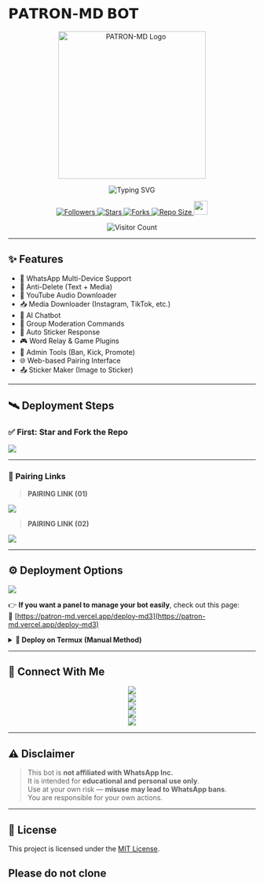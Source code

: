 # 𝗣𝗔𝗧𝗥𝗢𝗡-𝗠𝗗 𝗕𝗢𝗧

<p align="center">
  <img src="https://files.catbox.moe/e71nan.png" height="300" alt="PATRON-MD Logo" />
</p>

<p align="center">
  <img src="https://readme-typing-svg.demolab.com?font=Orbitron&weight=600&size=25&duration=4000&pause=1000&color=00F7FF&center=true&vCenter=true&width=500&lines=ULTIMATE+WHATSAPP+BOT;MULTI-DEVICE+SUPPORT;POWERED+BY+BAILEYS;FAST++SECURE++RELIABLE" alt="Typing SVG" />
</p>

<div align="center">
  <a href="https://github.com/Itzpatron/followers">
    <img title="Followers" src="https://img.shields.io/github/followers/Itzpatron?color=EB5406&style=for-the-badge&logo=github&logoColor=white">
  </a>
  <a href="https://github.com/Itzpatron/PATRON-MD3/stargazers/">
    <img title="Stars" src="https://img.shields.io/github/stars/Itzpatron/PATRON-MD3?color=FFCE44&style=for-the-badge&logo=reverbnation&logoColor=white">
  </a>
  <a href="https://github.com/Itzpatron/PATRON-MD3/network/members">
    <img title="Forks" src="https://img.shields.io/github/forks/Itzpatron/PATRON-MD3?color=FF007F&style=for-the-badge&logo=git&logoColor=white">
  </a>
  <a href="https://github.com/Itzpatron/PATRON-MD3/">
    <img title="Repo Size" src="https://img.shields.io/github/repo-size/Itzpatron/PATRON-MD3?style=for-the-badge&color=FFFF33&logo=docusign&logoColor=white">
  </a>
  <a href="https://github.com/Itzpatron/PATRON-MD3/graphs/commit-activity">
    <img height="28" src="https://img.shields.io/badge/Maintained%3F-yes-green.svg?style=for-the-badge&logo=gitpod&logoColor=white">
  </a>
</div>

<p align="center">
  <img src="https://profile-counter.glitch.me/PATRON-MD3/count.svg" alt="Visitor Count" />
</p>

---

## ✨ Features

- 🤖 WhatsApp Multi-Device Support
- 🔁 Anti-Delete (Text + Media)
- 🎵 YouTube Audio Downloader
- 📥 Media Downloader (Instagram, TikTok, etc.)
- 🧠 AI Chatbot
- 💬 Group Moderation Commands
- 📛 Auto Sticker Response
- 🎮 Word Relay & Game Plugins
- 👮 Admin Tools (Ban, Kick, Promote)
- 🌐 Web-based Pairing Interface
- 📤 Sticker Maker (Image to Sticker)

---

## 🛰️ Deployment Steps

### ✅ First: Star and Fork the Repo

<a href='https://github.com/Itzpatron/PATRON-MD3/fork' target="_blank">
  <img src='https://img.shields.io/badge/FORK_REPOSITORY-008000?style=for-the-badge&logo=github&logoColor=white&labelColor=000000'/>
</a>

---

### 🔗 Pairing Links

> **PAIRING LINK (01)**  
<a href='https://patron-md.vercel.app' target="_blank">
  <img src='https://img.shields.io/badge/PAIR_CODE_1-00FFFF?style=for-the-badge&logo=matrix&logoColor=white&labelColor=000000'/>
</a>

> **PAIRING LINK (02)**  
<a href='https://patron-md.vercel.app' target="_blank">
  <img src='https://img.shields.io/badge/PAIR_CODE_2-FF00FF?style=for-the-badge&logo=matrix&logoColor=white&labelColor=000000'/>
</a>

---

## ⚙️ Deployment Options

<a href='https://patron-md.vercel.app/deploy-md3' target="_blank">
  <img src='https://img.shields.io/badge/DEPLOYMENT_GUIDE-FF00FF?style=for-the-badge&logo=matrix&logoColor=white&labelColor=000000'/>
</a>

👉 **If you want a panel to manage your bot easily**, check out this page:  
🔗 [https://patron-md.vercel.app/deploy-md3](https://patron-md.vercel.app/deploy-md3)

<details>
<summary><b>📲 Deploy on Termux (Manual Method)</b></summary>

```bash
apt update && apt upgrade
pkg install nodejs git
git clone https://github.com/Itzpatron/PATRON-MD3
cd PATRON-MD3
npm install
npm start
```
</details>

---

## 🤝 Connect With Me

<p align="center">
  <a href="https://www.youtube.com/@Itzpatron1">
    <img src="https://img.shields.io/badge/YouTube-ff0000?style=for-the-badge&logo=youtube&logoColor=white">
  </a><br>
  <a href="https://whatsapp.com/channel/0029Val0s0rIt5rsIDPCoD2q">
    <img src="https://img.shields.io/badge/WhatsApp Channel-25D366?style=for-the-badge&logo=whatsapp&logoColor=white">
  </a><br>
  <a href="https://t.me/patrontechhub">
    <img src="https://img.shields.io/badge/Telegram-00FFFF?style=for-the-badge&logo=telegram&logoColor=white">
  </a><br>
  <a href="https://chat.whatsapp.com/I2xPWgHLrKSJhkrUdfhKzV">
    <img src="https://img.shields.io/badge/Support Group-25D366?style=for-the-badge&logo=whatsapp&logoColor=white">
  </a><br>
  <a href="https://www.instagram.com/justt.patron?igsh=MzNlNGNkZWQ4Mg==">
    <img src="https://img.shields.io/badge/Instagram-A020F0?style=for-the-badge&logo=instagram&logoColor=white">
  </a>
</p>

---

## ⚠️ Disclaimer

> This bot is **not affiliated with WhatsApp Inc.**  
> It is intended for **educational and personal use only**.  
> Use at your own risk — **misuse may lead to WhatsApp bans**.  
> You are responsible for your own actions.

---

## 🧾 License

This project is licensed under the [MIT License](LICENSE).

 Please do not clone
---